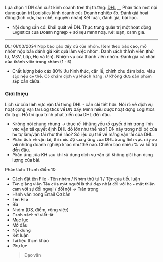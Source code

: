 Lựa chọn 1 DN sản xuất kinh doanh trên thị trường:  [DHL](https://www.dhl.com/global-en/home/our-divisions/supply-chain/about-dhl-supply-chain/annual-reports.html) 
__
Phân tích một nội dung quản trị Logistics kinh doanh của Doanh nghiệp đó.
Đánh giá hoạt động (tích cực, hạn chế, nguyên nhân)
Kết luận, đánh giá, bài học.
- Nội dung cần có:
Khái quát về DN.
Thực trạng quản trị một hoạt động Logistics của Doanh nghiệp + số liệu minh hoạ.
Kết luận, đánh giá.
___
DL: 01/03/2024
Nộp báo cáo đầy đủ của nhóm. Kèm theo báo cáo, mỗi nhóm nộp bản đánh giá kết quả làm việc nhóm. Danh sách thành viên (thứ tự, MSV, Lớp, Họ và tên). Nhiệm vụ của thành viên nhóm. Đánh giá cá nhân của thành viên trong nhóm (1 - 5)
- Chất lượng báo cáo 80%
Ưu hình thức, căn lề, chỉnh chu đảm bảo.
Màu sắc nếu có thể. Cô chấm dịch vụ khách hàng.
// Không đưa sản phẩm sếp cần chữa.
### Giới thiệu
  Lịch sử của lĩnh vực vận tải trong DHL - cần chi tiết hơn. 
  Nói rõ về dịch vụ hoạt động vận tải Logistics về DN đấy, 
	Mình hiểu được hoạt động Logistics đó là gì.
	Hỗ trợ quá trình phát triển của DHL đến đâu.
- Không nói chung chung -> thực tế.
	Những yếu tố quyết định trong lĩnh vực vận tải quyết định DHL đó lớn như thế nào? 
	DN này trong nội bộ của họ tự làm/vận tải như thế nào?
	Số liệu cụ thể về mảng vận tải của DHL.
- Phân tích về vận tải, thì mức độ cung ứng của DHL trong lĩnh vực này so với những doanh nghiệp khác như thế nào.
	Chiếm bao nhiêu % và hỗ trợ đến đâu.
- Phản ứng của KH sau khi sử dụng dịch vụ vận tải 
	Không giới hạn dung lượng của bài.

Phân tích:
Thanh điểm 10

- Cách đặt tên File - Tên nhóm / Nhóm thứ tự 1 / Tên của tiểu luận 
- Tên giảng viên
Tên của một người là thứ đẹp nhất đối với họ - mât thiện cảm với sự đối ngoại / đối nội -> Trân trọng
- Hành văn trong Email
Cơ bản
- Tên File
- Bìa
- Nhóm (DS, điểm, công việc)
- Danh sách từ viết tắt
- Mục lục
- Mở đầu
- Nội dung
- Kết luận
- Tài liệu tham khảo
- Phụ lục
  > Đạo văn
